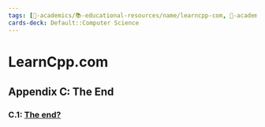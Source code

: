 ```yaml
---
tags: [🔴-academics/📚-educational-resources/name/learncpp-com, 🔴-academics/📚-educational-resources/discipline/computer-science/programming-language/cpp, study-note] 
cards-deck: Default::Computer Science
---
```


# LearnCpp.com

## Appendix C꞉ The End

### C.1: [The end?](https://www.learncpp.com/cpp-tutorial/appendix-c-the-end/)
